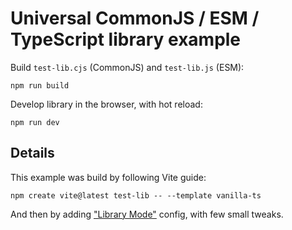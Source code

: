 # Universal CommonJS / ESM / TypeScript library example

Build `test-lib.cjs` (CommonJS) and `test-lib.js` (ESM):

```
npm run build
```

Develop library in the browser, with hot reload:

```
npm run dev
```

## Details

This example was build by following Vite guide:

```
npm create vite@latest test-lib -- --template vanilla-ts
```

And then by adding ["Library Mode"] config, with few small tweaks. 

["Library Mode"]: https://vitejs.dev/guide/build.html#library-mode
